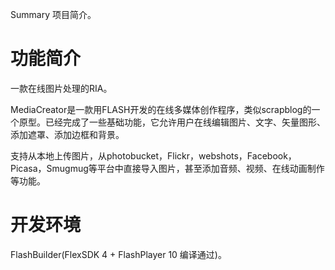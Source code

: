 Summary 项目简介。

# 功能简介 #

一款在线图片处理的RIA。

MediaCreator是一款用FLASH开发的在线多媒体创作程序，类似scrapblog的一个原型。已经完成了一些基础功能，它允许用户在线编辑图片、文字、矢量图形、添加遮罩、添加边框和背景。

支持从本地上传图片，从photobucket，Flickr，webshots，Facebook， Picasa，Smugmug等平台中直接导入图片，甚至添加音频、视频、在线动画制作等功能。


# 开发环境 #

FlashBuilder(FlexSDK 4 + FlashPlayer 10 编译通过)。
